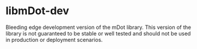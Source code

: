 # libmDot-dev
Bleeding edge development version of the mDot library. This version of the library is not guaranteed to be stable or well tested and should not be used in production or deployment scenarios.
